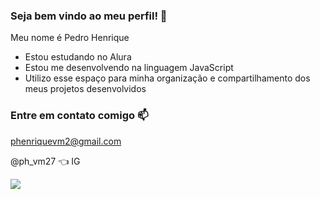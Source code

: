 ### Seja bem vindo ao meu perfil! 👋

Meu nome é Pedro Henrique

- Estou estudando no Alura
- Estou me desenvolvendo na linguagem JavaScript
- Utilizo esse espaço para minha organização e compartilhamento dos meus projetos desenvolvidos

### Entre em contato comigo 📫

phenriquevm2@gmail.com

@ph_vm27 👈 IG

![](https://media1.tenor.com/m/iHXx1jpq51UAAAAC/cheers-leonardo-di-caprio.gif)
